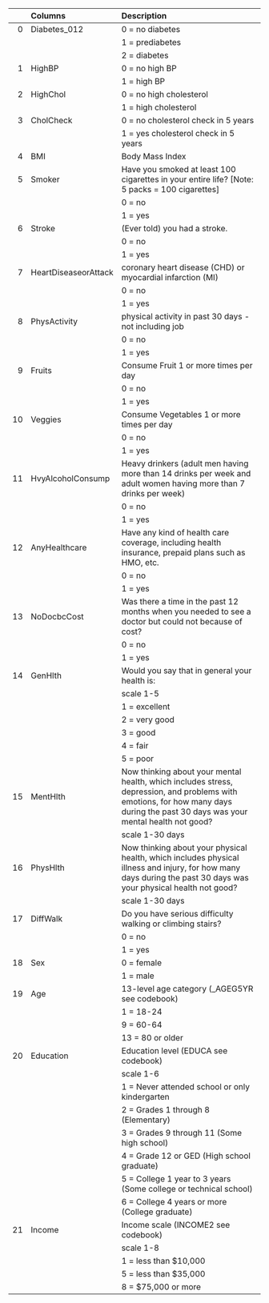 |    | Columns              | Description                                                                                                                                                                      |
|---:|:---------------------|:---------------------------------------------------------------------------------------------------------------------------------------------------------------------------------|
|  0 | Diabetes_012         | 0 = no diabetes                                                                                                                                                                  |
|    |                      | 1 = prediabetes                                                                                                                                                                  |
|    |                      | 2 = diabetes                                                                                                                                                                     |
|  1 | HighBP               | 0 = no high BP                                                                                                                                                                   |
|    |                      | 1 = high BP                                                                                                                                                                      |
|  2 | HighChol             | 0 = no high cholesterol                                                                                                                                                          |
|    |                      | 1 = high cholesterol                                                                                                                                                             |
|  3 | CholCheck            | 0 = no cholesterol check in 5 years                                                                                                                                              |
|    |                      | 1 = yes cholesterol check in 5 years                                                                                                                                             |
|  4 | BMI                  | Body Mass Index                                                                                                                                                                  |
|  5 | Smoker               | Have you smoked at least 100 cigarettes in your entire life? [Note: 5 packs = 100 cigarettes]                                                                                    |
|    |                      | 0 = no                                                                                                                                                                           |
|    |                      | 1 = yes                                                                                                                                                                          |
|  6 | Stroke               | (Ever told) you had a stroke.                                                                                                                                                    |
|    |                      | 0 = no                                                                                                                                                                           |
|    |                      | 1 = yes                                                                                                                                                                          |
|  7 | HeartDiseaseorAttack | coronary heart disease (CHD) or myocardial infarction (MI)                                                                                                                       |
|    |                      | 0 = no                                                                                                                                                                           |
|    |                      | 1 = yes                                                                                                                                                                          |
|  8 | PhysActivity         | physical activity in past 30 days - not including job                                                                                                                            |
|    |                      | 0 = no                                                                                                                                                                           |
|    |                      | 1 = yes                                                                                                                                                                          |
|  9 | Fruits               | Consume Fruit 1 or more times per day                                                                                                                                            |
|    |                      | 0 = no                                                                                                                                                                           |
|    |                      | 1 = yes                                                                                                                                                                          |
| 10 | Veggies              | Consume Vegetables 1 or more times per day                                                                                                                                       |
|    |                      | 0 = no                                                                                                                                                                           |
|    |                      | 1 = yes                                                                                                                                                                          |
| 11 | HvyAlcoholConsump    | Heavy drinkers (adult men having more than 14 drinks per week and adult women having more than 7 drinks per week)                                                                |
|    |                      | 0 = no                                                                                                                                                                           |
|    |                      | 1 = yes                                                                                                                                                                          |
| 12 | AnyHealthcare        | Have any kind of health care coverage, including health insurance, prepaid plans such as HMO, etc.                                                                               |
|    |                      | 0 = no                                                                                                                                                                           |
|    |                      | 1 = yes                                                                                                                                                                          |
| 13 | NoDocbcCost          | Was there a time in the past 12 months when you needed to see a doctor but could not because of cost?                                                                            |
|    |                      | 0 = no                                                                                                                                                                           |
|    |                      | 1 = yes                                                                                                                                                                          |
| 14 | GenHlth              | Would you say that in general your health is:                                                                                                                                    |
|    |                      | scale 1-5                                                                                                                                                                        |
|    |                      | 1 = excellent                                                                                                                                                                    |
|    |                      | 2 = very good                                                                                                                                                                    |
|    |                      | 3 = good                                                                                                                                                                         |
|    |                      | 4 = fair                                                                                                                                                                         |
|    |                      | 5 = poor                                                                                                                                                                         |
| 15 | MentHlth             | Now thinking about your mental health, which includes stress, depression, and problems with emotions, for how many days during the past 30 days was your mental health not good? |
|    |                      | scale 1-30 days                                                                                                                                                                  |
| 16 | PhysHlth             | Now thinking about your physical health, which includes physical illness and injury, for how many days during the past 30 days was your physical health not good?                |
|    |                      | scale 1-30 days                                                                                                                                                                  |
| 17 | DiffWalk             | Do you have serious difficulty walking or climbing stairs?                                                                                                                       |
|    |                      | 0 = no                                                                                                                                                                           |
|    |                      | 1 = yes                                                                                                                                                                          |
| 18 | Sex                  | 0 = female                                                                                                                                                                       |
|    |                      | 1 = male                                                                                                                                                                         |
| 19 | Age                  | 13-level age category (_AGEG5YR see codebook)                                                                                                                                    |
|    |                      | 1 = 18-24                                                                                                                                                                        |
|    |                      | 9 = 60-64                                                                                                                                                                        |
|    |                      | 13 = 80 or older                                                                                                                                                                 |
| 20 | Education            | Education level (EDUCA see codebook)                                                                                                                                             |
|    |                      | scale 1-6                                                                                                                                                                        |
|    |                      | 1 = Never attended school or only kindergarten                                                                                                                                   |
|    |                      | 2 = Grades 1 through 8 (Elementary)                                                                                                                                              |
|    |                      | 3 = Grades 9 through 11 (Some high school)                                                                                                                                       |
|    |                      | 4 = Grade 12 or GED (High school graduate)                                                                                                                                       |
|    |                      | 5 = College 1 year to 3 years (Some college or technical school)                                                                                                                 |
|    |                      | 6 = College 4 years or more (College graduate)                                                                                                                                   |
| 21 | Income               | Income scale (INCOME2 see codebook)                                                                                                                                              |
|    |                      | scale 1-8                                                                                                                                                                        |
|    |                      | 1 = less than $10,000                                                                                                                                                            |
|    |                      | 5 = less than $35,000                                                                                                                                                            |
|    |                      | 8 = $75,000 or more                                                                                                                                                              |